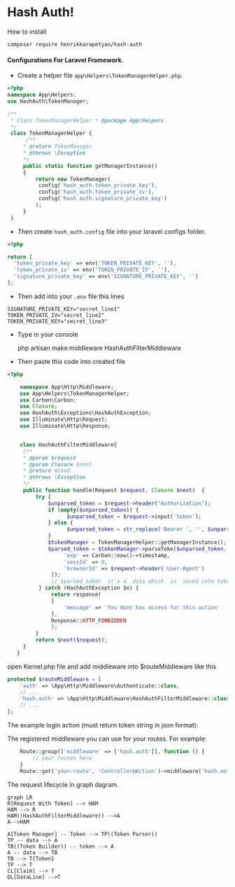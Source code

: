 # Hash Auth!

How to install

    composer require henrikkarapetyan/hash-auth


####	Configurations  For Laravel Framework.


- Create a helper file  `app\Helpers\TokenManagerHelper.php`.

```php
<?php
namespace App\Helpers;
use HashAuth\TokenManager;

/**
 * Class TokenManagerHelper * @package App\Helpers
 */
 class TokenManagerHelper {
	  /**
	 * @return TokenManager
	 * @throws \Exception
	 */
	 public static function getManagerInstance()
	 {
		 return new TokenManager(
		  config('hash_auth.token_private_key'),
		  config('hash_auth.token_private_iv'),
		  config('hash_auth.signature_private_key')
		 );
	 }
 }
```

- Then  create  `hash_auth.config` file into your laravel  configs folder.
```php
<?php

return [
  'token_private_key' => env('TOKEN_PRIVATE_KEY', ''),
  'token_private_iv' => env('TOKEN_PRIVATE_IV', ''),
  'signature_private_key' => env('SIGNATURE_PRIVATE_KEY', '')
];
```
- Then add into  your `.env` file this  lines

```
SIGNATURE_PRIVATE_KEY="secret_line1"
TOKEN_PRIVATE_IV="secret_line2"
TOKEN_PRIVATE_KEY="secret_line3"
```
- Type in  your console

    php artisan  make:middleware HashAuthFilterMiddleware

 - Then paste  this code into created file
```php
<?php

	namespace App\Http\Middleware;
	use App\Helpers\TokenManagerHelper;
	use Carbon\Carbon;
	use Closure;
	use HashAuth\Exceptions\HashAuthException;
	use Illuminate\Http\Request;
	use Illuminate\Http\Response;


    class HashAuthFilterMiddleware{
     /**
     * @param $request
     * @param Closure $next
     * @return mixed
     * @throws \Exception
     */
     public function handle(Request $request, Closure $next)  {
	     try {
			 $unparsed_token = $request->header("Authorization");
			 if (empty($unparsed_token)) {
			       $unparsed_token = $request->input('token');
		     } else {
			       $unparsed_token = str_replace('Bearer ', '', $unparsed_token);
		     }
		     $tokenManager = TokenManagerHelper::getManagerInstance();
		     $parsed_token = $tokenManager->parseToke($unparsed_token, [
			      'exp' => Carbon::now()->timestamp,
			      'sessId' => 0,
			      'browserId' => $request->header('User-Agent')
		      ]);
		      // $parsed_token  it's a  data which  is  saved into token
	      } catch (HashAuthException $e) {
		      return response(
		      [
			      'message' => 'You dont has access for this action'
		      ],
		      Response::HTTP_FORBIDDEN
		      );
	     }
	     return $next($request);
	 }
   }
  ```
open Kernel.php file and add middleware into $routeMiddleware  like this

```php
protected $routeMiddleware = [
	'auth' => \App\Http\Middleware\Authenticate::class,
	// ...
	'hash.auth' => \App\Http\Middleware\HashAuthFilterMiddleware::class,
	// ...
];
```

The example login  action (must return token string in json format):





The registered  middleware you  can  use for  your routes.
For example:
```php
	Route::group(['middleware' => ['hash.auth']], function () {
		// your routes here
	}
	Route::get('your-route', 'Controller@Action')->middleware('hash.auth');
```

The request lifecycle in graph dagram.
```mermaid
graph LR
R[Request With Token] --> HAM
HAM --> R
HAM((HashAuthFilterMiddleware)) -->A
A-->HAM

A[Token Manager] -- Token --> TP((Token Parser))
TP -- data --> A
TB((Token Builder)) -- token --> A
A -- data --> TB
TB --> T{Token}
TP --> T
CL[Claim] --> T
DL[DataLine] -->T


